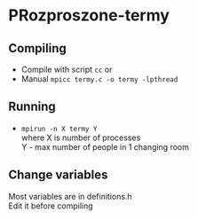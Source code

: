 # PRozproszone-termy
## Compiling
* Compile with script `cc` or
* Manual `mpicc termy.c -o termy -lpthread`  
## Running
* `mpirun -n X termy Y`  
where X is number of processes  
Y - max number of people in 1 changing room

## Change variables
Most variables are in definitions.h  
Edit it before compiling
